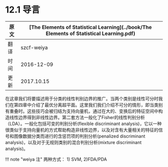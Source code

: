 # 12.1 导言

| 原文   | [The Elements of Statistical Learning](../book/The Elements of Statistical Learning.pdf) |
| ---- | ---------------------------------------- |
| 翻译   | szcf-weiya                               |
| 时间   | 2016-12-09                               |
| 更新|2017.10.15 |

在这章我们将要描述用于分类的线性判别边界的推广。当两个类别是线性可分时我们在第四章中介绍了最优分离超平面。这里我们我们介绍不可分的情形，即当类别有重叠时。这些技巧会被归结为支持向量机，通过在大的、变换后的特征空间中构造线性边界得到非线性边界。第二套方法一般化了Fisher的线性判别分析（LDA）。一般化包括可变的判别分析(flexible discriminant analysis)，它以一种很类似于支持向量机的方式帮助构造非线性边界，以及对含有大量相关的特征的信号和图像数据分类而进行的含惩罚项的判别分析(penalized discriminant analysis)，以及对于无规则类别的混合判别分析(mixture discriminant analysis)。


!!! note "weiya 注"
	两种方式： 1) SVM, 2)FDA/PDA
